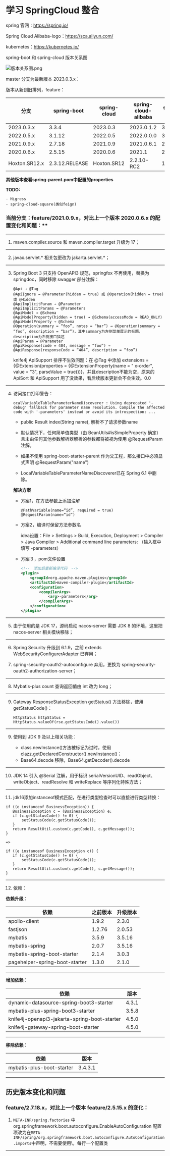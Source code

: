 # 学习 SpringCloud 整合

spring 官网：https://spring.io/

Spring Cloud Alibaba-logo：https://sca.aliyun.com/

kubernetes：https://kubernetes.io/

spring-boot 和 spring-cloud 版本关系图

![版本关系图.png](doc%2Fimages%2F%E7%89%88%E6%9C%AC%E5%85%B3%E7%B3%BB%E5%9B%BE.png)

master 分支为最新版本 2023.0.3.x：

版本从新到旧排列，feature：

| 分支            | spring-boot    | spring-cloud | spring-cloud-alibaba | spring-cloud-kubernetes | 完成度 |
|---------------|----------------|--------------|----------------------|-------------------------|-----|
| 2023.0.3.x    | 3.3.4          | 2023.0.3     | 2023.0.1.2           | 3.1.3                   | ✅   |
| 2022.0.5.x    | 3.1.12         | 2022.0.5     | 2022.0.0.0           | 3.0.5                   | ✅   |
| 2021.0.9.x    | 2.7.18         | 2021.0.9     | 2021.0.6.1           | 2.1.9                   | ✅   |
| 2020.0.6.x    | 2.5.15         | 2020.0.6     | 2021.1               | 2.0.6                   | ✅   |
| Hoxton.SR12.x | 2.3.12.RELEASE | Hoxton.SR12  | 2.2.10-RC2           | 1.1.10.RELEASE          | ❌   |

**其他版本查看spring-parent.pom中配置的properties**

**TODO:**

````
- Higress
- spring-cloud-square(类似feign)
````

### 当前分支：feature/2021.0.9.x，对比上一个版本 2020.0.6.x 的配置变化和问题：**

****

1. maven.compiler.source 和 maven.compiler.target 升级为 17；

****

2. javax.servlet.* 相关包更改为 jakarta.servlet.*；

****

3. Spring Boot 3 只支持 OpenAPI3 规范，springfox 不再使用，替换为 springdoc，同时移除 swagger 部分注解：

   ````
   @Api → @Tag
   @ApiIgnore → @Parameter(hidden = true) 或 @Operation(hidden = true) 或 @Hidden
   @ApiImplicitParam → @Parameter
   @ApiImplicitParams → @Parameters
   @ApiModel → @Schema
   @ApiModelProperty(hidden = true) → @Schema(accessMode = READ_ONLY)
   @ApiModelProperty → @Schema
   @Operation(summary = “foo”, notes = “bar”) → @Operation(summary = “foo”, description = “bar”)，其中summary为左侧菜单展示的标题，description为右侧接口描述
   @ApiParam → @Parameter
   @ApiResponse(code = 404, message = “foo”) → @ApiResponse(responseCode = “404”, description = “foo”)
   ````

   knife4j ApiSupport 排序不生效问题：在 @Tag 中添加 extensions = {@Extension(properties = {@ExtensionProperty(name = "
   x-order", value = "3", parseValue = true)})}，并且description不能为空，原来的 ApiSort 和 ApiSupport
   用了没效果，看后续版本更新会不会生效。0.0

****

4. 访问接口打印警告：

   ````
   ocalVariableTableParameterNameDiscoverer : Using deprecated '-debug' fallback for parameter name resolution. Compile the affected code with '-parameters' instead or avoid its introspection: ...
   ````

    - public Result<String> index(String name), 解析不了请求参数name

    - 默认情况下，任何简单值类型（由 BeanUtils#isSimpleProperty 确定）且未由任何其他参数解析器解析的参数都将被视为使用
      @RequestParam 注解。

    - 如果不使用 spring-boot-starter-parent 作为父工程，那么接口中必须显式声明 @RequestParam("name")

    - LocalVariableTableParameterNameDiscoverer已在 Spring 6.1 中删除。

   **解决方案**

    - 方案1，在方法参数上添加注解

      ````
      @PathVariable(name=“id”, required = true)
      @RequestParam(name=“id”)
      ````

    - 方案2，编译时保留方法参数名

      idea设置：File > Settings > Build, Execution, Deployment > Compiler > Java Compiler > Additional command line
      parameters: （输入框中填写 -parameters）

    - 方案３，pom文件设置

      ````xml
      <!--　添加后重新编译代码　-->
      <plugin>
          <groupId>org.apache.maven.plugins</groupId>
          <artifactId>maven-compiler-plugin</artifactId>
          <configuration>
              <compilerArgs>
                  <arg>-parameters</arg>
              </compilerArgs>
          </configuration>
      </plugin>
      ````

****

5. 由于使用的是 JDK 17，源码启动 nacos-server 需要 JDK 8 的环境，这里把 nacos-server 相关模块移除；

****

6. Spring Security 升级到 6.1.9，之前 extends WebSecurityConfigurerAdapter 已弃用；

7. spring-security-oauth2-autoconfigure 弃用，更换为 spring-security-oauth2-authorization-server；

****

8. Mybatis-plus count 查询返回值由 int 改为 long；

****

9. Gateway ResponseStatusException getStatus() 方法移除，使用 getStatusCode()：

   `HttpStatus httpStatus = HttpStatus.valueOf(rse.getStatusCode().value())`

****

9. 使用到 JDK 9 及以上相关功能：

    - class.newInstance()方法被标记为过时，使用 clazz.getDeclaredConstructor().newInstance()；
    - Base64.decode 移除，Base64.getDecoder().decode

****

10. JDK 14 引入 @Serial 注解，用于标识 serialVersionUID、readObject、writeObject、readResolve 和 writeReplace 等序列化特殊方法；

****

11. jdk16添加instanceof模式匹配，在进行类型检查时可以直接进行类型转换：

```
if ((e instanceof BusinessException)) {
   BusinessException c = (BusinessException) e;
   if (c.getStatusCode() != 0) {
       setStatusCode(c.getStatusCode());
   }
   return ResultUtil.custom(c.getCode(), c.getMessage());
}

=>

if ((e instanceof BusinessException c)) {
   if (c.getStatusCode() != 0) {
       setStatusCode(c.getStatusCode());
   }
   return ResultUtil.custom(c.getCode(), c.getMessage());
}
```

****

12. 依赖：

**依赖升级：**

| 依赖                             | 之前版本   | 升级版本   | 
|--------------------------------|--------|--------|
| apollo-client                  | 1.9.2  | 2.3.0  | 
| fastjson                       | 1.2.76 | 2.0.53 |    
| mybatis                        | 3.5.9  | 3.5.16 |    
| mybatis-spring                 | 2.0.7  | 3.5.16 |    
| mybatis-spring-boot-starter    | 2.1.4  | 3.0.3  |    
| pagehelper-spring-boot-starter | 1.3.0  | 2.1.0  |    

****

**增加依赖：**

| 依赖                                           | 版本    |
|----------------------------------------------|-------|
| dynamic-datasource-spring-boot3-starter      | 4.3.1 |     
| mybatis-plus-spring-boot3-starter            | 3.5.8 |    
| knife4j-openapi3-jakarta-spring-boot-starter | 4.5.0 |   
| knife4j-gateway-spring-boot-starter          | 4.5.0 |     

****

**移除依赖：**

| 依赖                        | 版本      |
|---------------------------|---------|
| mybatis-plus-boot-starter | 3.4.3.1 |     

****

## 历史版本变化和问题

### feature/2.7.18.x，对比上一个版本 feature/2.5.15.x 的变化：

1. `META-INF/spring.factories` 中 org.springframework.boot.autoconfigure.EnableAutoConfiguration
   配置项改为在`META-INF/spring/org.springframework.boot.autoconfigure.AutoConfiguration.imports`中声明，不需要使用\，每行一个配置类

***
